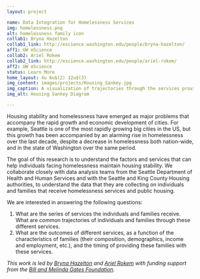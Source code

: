 ```yaml
---
layout: project

name: Data Integration for Homelessness Services 
img: homelessness.png
alt: homelessness family icon
collab1: Bryna Hazelton
collab1_link: http://escience.washington.edu/people/bryna-hazelton/
aff1: UW eScience
collab2: Ariel Rokem
collab2_link: http://escience.washington.edu/people/ariel-rokem/
aff2: UW eScience
status: Learn More
home_layout: 4u 6u$(2) 12u$(3)
img_content: images/projects/Housing_Sankey.jpg
img_caption: A visualization of trajectories through the services provided by King County to families experiencing homelessness, created by DSSG student Jason Portenoy who worked on a related project in the summer of 2015.
img_alt: Housing Sankey Diagram

---
```


Housing stability and homelessness have emerged as major problems that accompany the rapid growth and economic development of cities. For example, Seattle is one of the most rapidly growing big cities in the US, but this growth has been accompanied by an alarming rise in homelessness over the last decade, despite a decrease in homelessness both nation-wide, and in the state of Washington over the same period. 

The goal of this research is to understand the factors and services that can help individuals facing homelessness maintain housing stability. We collaborate closely with data analysis teams from the Seattle Department of Health and Human Services and with the Seattle and King County Housing authorities, to understand the data that they are collecting on individuals and families that receive homelessness services and public housing. 

We are interested in answering the following questions: 

1. What are the series of services the individuals and families receive. What are common trajectories of individuals and families through these different services. 
2. What are the outcomes of different services, as a function of the characteristics of families (their composition, demographics, income and employment, etc.), and the timing of providing these families with these services.


_This work is led by [Bryna Hazelton](http://escience.washington.edu/people/ariel-rokem/) and [Ariel Rokem](http://escience.washington.edu/people/ariel-rokem/) with funding support from the [Bill and Melinda Gates Foundation](http://gatesfoundation.org/)._
